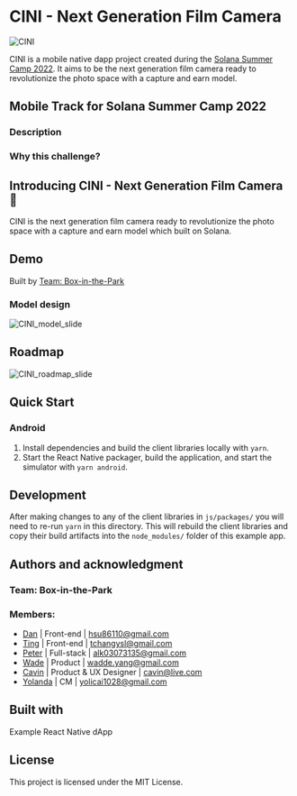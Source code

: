 # CINI - Next Generation Film Camera

![CINI](https://user-images.githubusercontent.com/50972884/184951158-a7e4aafd-58c0-4278-9319-9b0411294ab6.png)

CINI is a mobile native dapp project created during the [Solana Summer Camp 2022](https://solana.com/summercamp). It aims to be the next generation film camera ready to revolutionize the photo space with a capture and earn model.

## Mobile Track for Solana Summer Camp 2022

### Description

### Why this challenge?

## Introducing CINI - Next Generation Film Camera 📸

CINI is the next generation film camera ready to revolutionize the photo space with a capture and earn model which built on Solana.

## Demo

[Hackathon Video Demo]:()

[Hackathon Demo Slides]:()

Built by [Team: Box-in-the-Park](#authors-and-acknowledgment)

### Model design

![CINI_model_slide](https://user-images.githubusercontent.com/50972884/184951097-88b661b5-2593-4d76-89d0-93286f0d3728.png)

## Roadmap

![CINI_roadmap_slide](https://user-images.githubusercontent.com/50972884/184951241-aa0f9f9b-d26c-4e12-aa39-0775f2be43a2.png)

## Quick Start

### Android

1. Install dependencies and build the client libraries locally with `yarn`.
2. Start the React Native packager, build the application, and start the simulator with `yarn android`.

## Development

After making changes to any of the client libraries in `js/packages/` you will need to re-run `yarn` in this directory. This will rebuild the client libraries and copy their build artifacts into the `node_modules/` folder of this example app.


## Authors and acknowledgment

### Team: Box-in-the-Park

### Members:

- [Dan](https://github.com/danhsucowboy) | Front-end | hsu86110@gmail.com
- [Ting](https://github.com/this-ting) | Front-end | tchangysl@gmail.com
- [Peter](https://github.com/sc0Vu) | Full-stack | alk03073135@gmail.com
- [Wade](https://github.com/Nasuyue) | Product | wadde.yang@gmail.com
- [Cavin]() | Product & UX Designer | cavin@live.com
- [Yolanda]() | CM | yolicai1028@gmail.com

## Built with

Example React Native dApp
## License

This project is licensed under the MIT License.
